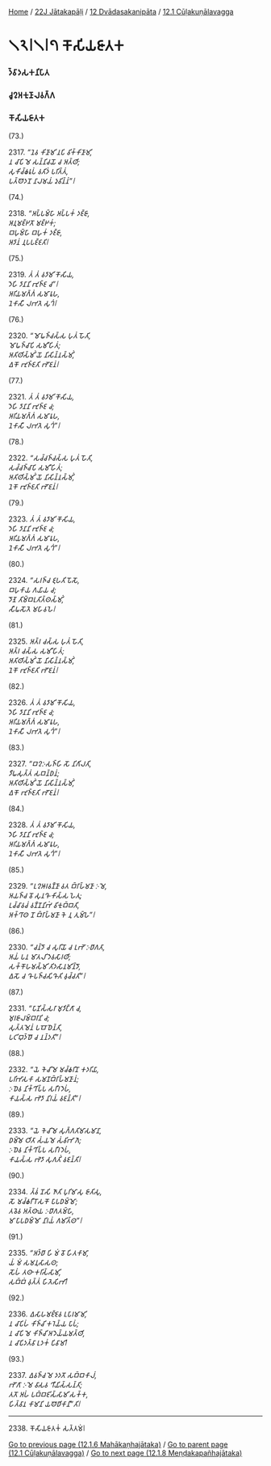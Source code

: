 
[Home](/) / [22J Jātakapāḷi](../../../22J.md) / [12 Dvādasakanipāta](../../12.md) / [12.1 Cūḷakuṇālavagga](../12.1.md)

# 𑁧𑁨𑁇𑁧𑁇𑁭 𑀓𑁄𑀲𑀺𑀬𑀚𑀸𑀢𑀓

### 𑀤𑁆𑀯𑀸𑀤𑀲𑀓𑀦𑀺𑀧𑀸𑀢

### 𑀘𑀽𑀍𑀅𑀓𑀼𑀡𑀸𑀮𑀯𑀕𑁆𑀕

### 𑀓𑁄𑀲𑀺𑀬𑀚𑀸𑀢𑀓

(73.)

2317\. _“𑀦𑁂𑀯 𑀓𑀺𑀡𑀸𑀫𑀺 𑀦𑀧𑀺 𑀯𑀺𑀓𑁆𑀓𑀺𑀡𑀸𑀫𑀺,_  
_𑀦 𑀘𑀸𑀧𑀺 𑀫𑁂 𑀲𑀦𑁆𑀦𑀺𑀘𑀬𑁄 𑀘 𑀅𑀢𑁆𑀣𑀺;_  
_𑀲𑀼𑀓𑀺𑀘𑁆𑀙𑀭𑀽𑀧𑀁 𑀯𑀢𑀺𑀤𑀁 𑀧𑀭𑀺𑀢𑁆𑀢𑀁,_  
_𑀧𑀢𑁆𑀣𑁄𑀤𑀦𑁄 𑀦𑀸𑀮𑀫𑀬𑀁 𑀤𑀼𑀯𑀺𑀦𑁆𑀦𑀁”𑁇_  


(74.)

2318\. _“𑀅𑀧𑁆𑀧𑀫𑁆𑀳𑀸 𑀅𑀧𑁆𑀧𑀓𑀁 𑀤𑀚𑁆𑀚𑀸,_  
_𑀅𑀦𑀼𑀫𑀚𑁆𑀛𑀢𑁄 𑀫𑀚𑁆𑀛𑀓𑀁;_  
_𑀩𑀳𑀼𑀫𑁆𑀳𑀸 𑀩𑀳𑀼𑀓𑀁 𑀤𑀚𑁆𑀚𑀸,_  
_𑀅𑀤𑀸𑀦𑀁 𑀦𑀼𑀧𑀧𑀚𑁆𑀚𑀢𑀺𑁇_  


(75.)

2319\. _𑀢𑀁 𑀢𑀁 𑀯𑀤𑀸𑀫𑀺 𑀓𑁄𑀲𑀺𑀬,_  
_𑀤𑁂𑀳𑀺 𑀤𑀸𑀦𑀸𑀦𑀺 𑀪𑀼𑀜𑁆𑀚 𑀘”𑁇_  
_𑀅𑀭𑀺𑀬𑀫𑀕𑁆𑀕𑀁 𑀲𑀫𑀸𑀭𑀽𑀳,_  
_𑀦𑁂𑀓𑀸𑀲𑀻 𑀮𑀪𑀢𑁂 𑀲𑀼𑀔𑀁𑁇_  


(76.)

2320\. _“𑀫𑁄𑀖𑀜𑁆𑀘𑀲𑁆𑀲 𑀳𑀼𑀢𑀁 𑀳𑁄𑀢𑀺,_  
_𑀫𑁄𑀖𑀜𑁆𑀘𑀸𑀧𑀺 𑀲𑀫𑀻𑀳𑀺𑀢𑀁;_  
_𑀅𑀢𑀺𑀣𑀺𑀲𑁆𑀫𑀺𑀁 𑀬𑁄 𑀦𑀺𑀲𑀺𑀦𑁆𑀦𑀲𑁆𑀫𑀺𑀁,_  
_𑀏𑀓𑁄 𑀪𑀼𑀜𑁆𑀚𑀢𑀺 𑀪𑁄𑀚𑀦𑀁𑁇_  


(77.)

2321\. _𑀢𑀁 𑀢𑀁 𑀯𑀤𑀸𑀫𑀺 𑀓𑁄𑀲𑀺𑀬,_  
_𑀤𑁂𑀳𑀺 𑀤𑀸𑀦𑀸𑀦𑀺 𑀪𑀼𑀜𑁆𑀚 𑀘;_  
_𑀅𑀭𑀺𑀬𑀫𑀕𑁆𑀕𑀁 𑀲𑀫𑀸𑀭𑀽𑀳,_  
_𑀦𑁂𑀓𑀸𑀲𑀻 𑀮𑀪𑀢𑁂 𑀲𑀼𑀔𑀁”𑁇_  


(78.)

2322\. _“𑀲𑀘𑁆𑀘𑀜𑁆𑀘𑀲𑁆𑀲 𑀳𑀼𑀢𑀁 𑀳𑁄𑀢𑀺,_  
_𑀲𑀘𑁆𑀘𑀜𑁆𑀘𑀸𑀧𑀺 𑀲𑀫𑀻𑀳𑀺𑀢𑀁;_  
_𑀅𑀢𑀺𑀣𑀺𑀲𑁆𑀫𑀺𑀁 𑀬𑁄 𑀦𑀺𑀲𑀺𑀦𑁆𑀦𑀲𑁆𑀫𑀺𑀁,_  
_𑀦𑁂𑀓𑁄 𑀪𑀼𑀜𑁆𑀚𑀢𑀺 𑀪𑁄𑀚𑀦𑀁𑁇_  


(79.)

2323\. _𑀢𑀁 𑀢𑀁 𑀯𑀤𑀸𑀫𑀺 𑀓𑁄𑀲𑀺𑀬,_  
_𑀤𑁂𑀳𑀺 𑀤𑀸𑀦𑀸𑀦𑀺 𑀪𑀼𑀜𑁆𑀚 𑀘;_  
_𑀅𑀭𑀺𑀬𑀫𑀕𑁆𑀕𑀁 𑀲𑀫𑀸𑀭𑀽𑀳,_  
_𑀦𑁂𑀓𑀸𑀲𑀻 𑀮𑀪𑀢𑁂 𑀲𑀼𑀔𑀁”𑁇_  


(80.)

2324\. _“𑀲𑀭𑀜𑁆𑀘 𑀚𑀼𑀳𑀢𑀺 𑀧𑁄𑀲𑁄,_  
_𑀩𑀳𑀼𑀓𑀸𑀬 𑀕𑀬𑀸𑀬 𑀘;_  
_𑀤𑁄𑀡𑁂 𑀢𑀺𑀫𑁆𑀩𑀭𑀼𑀢𑀺𑀢𑁆𑀣𑀲𑁆𑀫𑀺𑀁,_  
_𑀲𑀻𑀖𑀲𑁄𑀢𑁂 𑀫𑀳𑀸𑀯𑀳𑁂𑁇_  


(81.)

2325\. _𑀅𑀢𑁆𑀭 𑀘𑀲𑁆𑀲 𑀳𑀼𑀢𑀁 𑀳𑁄𑀢𑀺,_  
_𑀅𑀢𑁆𑀭 𑀘𑀲𑁆𑀲 𑀲𑀫𑀻𑀳𑀺𑀢𑀁;_  
_𑀅𑀢𑀺𑀣𑀺𑀲𑁆𑀫𑀺𑀁 𑀬𑁄 𑀦𑀺𑀲𑀺𑀦𑁆𑀦𑀲𑁆𑀫𑀺𑀁,_  
_𑀦𑁂𑀓𑁄 𑀪𑀼𑀜𑁆𑀚𑀢𑀺 𑀪𑁄𑀚𑀦𑀁𑁇_  


(82.)

2326\. _𑀢𑀁 𑀢𑀁 𑀯𑀤𑀸𑀫𑀺 𑀓𑁄𑀲𑀺𑀬,_  
_𑀤𑁂𑀳𑀺 𑀤𑀸𑀦𑀸𑀦𑀺 𑀪𑀼𑀜𑁆𑀚 𑀘;_  
_𑀅𑀭𑀺𑀬𑀫𑀕𑁆𑀕𑀁 𑀲𑀫𑀸𑀭𑀽𑀳,_  
_𑀦𑁂𑀓𑀸𑀲𑀻 𑀮𑀪𑀢𑁂 𑀲𑀼𑀔𑀁”𑁇_  


(83.)

2327\. _“𑀩𑀍𑀇𑀲𑀜𑁆𑀳𑀺 𑀲𑁄 𑀦𑀺𑀕𑀺𑀮𑀢𑀺,_  
_𑀤𑀻𑀖𑀲𑀼𑀢𑁆𑀢𑀁 𑀲𑀩𑀦𑁆𑀥𑀦𑀁;_  
_𑀅𑀢𑀺𑀣𑀺𑀲𑁆𑀫𑀺𑀁 𑀬𑁄 𑀦𑀺𑀲𑀺𑀦𑁆𑀦𑀲𑁆𑀫𑀺𑀁,_  
_𑀏𑀓𑁄 𑀪𑀼𑀜𑁆𑀚𑀢𑀺 𑀪𑁄𑀚𑀦𑀁𑁇_  


(84.)

2328\. _𑀢𑀁 𑀢𑀁 𑀯𑀤𑀸𑀫𑀺 𑀓𑁄𑀲𑀺𑀬,_  
_𑀤𑁂𑀳𑀺 𑀤𑀸𑀦𑀸𑀦𑀺 𑀪𑀼𑀜𑁆𑀚 𑀘;_  
_𑀅𑀭𑀺𑀬𑀫𑀕𑁆𑀕𑀁 𑀲𑀫𑀸𑀭𑀽𑀳,_  
_𑀦𑁂𑀓𑀸𑀲𑀻 𑀮𑀪𑀢𑁂 𑀲𑀼𑀔𑀁”𑁇_  


(85.)

2329\. _“𑀉𑀍𑀆𑀭𑀯𑀡𑁆𑀡𑀸 𑀯𑀢 𑀩𑁆𑀭𑀸𑀳𑁆𑀫𑀡𑀸 𑀇𑀫𑁂,_  
_𑀅𑀬𑀜𑁆𑀘 𑀯𑁄 𑀲𑀼𑀦𑀔𑁄 𑀓𑀺𑀲𑁆𑀲 𑀳𑁂𑀢𑀼;_  
_𑀉𑀘𑁆𑀘𑀸𑀯𑀘𑀁 𑀯𑀡𑁆𑀡𑀦𑀺𑀪𑀁 𑀯𑀺𑀓𑀼𑀩𑁆𑀩𑀢𑀺,_  
_𑀅𑀓𑁆𑀔𑀸𑀣 𑀦𑁄 𑀩𑁆𑀭𑀸𑀳𑁆𑀫𑀡𑀸 𑀓𑁂 𑀦𑀼 𑀢𑀼𑀫𑁆𑀳𑁂”𑁇_  


(86.)

2330\. _“𑀘𑀦𑁆𑀤𑁄 𑀘 𑀲𑀼𑀭𑀺𑀬𑁄 𑀘 𑀉𑀪𑁄 𑀇𑀥𑀸𑀕𑀢𑀸,_  
_𑀅𑀬𑀁 𑀧𑀦 𑀫𑀸𑀢𑀮𑀺 𑀤𑁂𑀯𑀲𑀸𑀭𑀣𑀺;_  
_𑀲𑀓𑁆𑀓𑁄𑀳𑀫𑀲𑁆𑀫𑀺 𑀢𑀺𑀤𑀲𑀸𑀦𑀫𑀺𑀦𑁆𑀤𑁄,_  
_𑀏𑀲𑁄 𑀘 𑀔𑁄 𑀧𑀜𑁆𑀘𑀲𑀺𑀔𑁄𑀢𑀺 𑀯𑀼𑀘𑁆𑀘𑀢𑀺”𑁇_  


(87.)

2331\. _“𑀧𑀸𑀡𑀺𑀲𑁆𑀲𑀭𑀸 𑀫𑀼𑀤𑀺𑀗𑁆𑀕𑀸 𑀘,_  
_𑀫𑀼𑀭𑀚𑀸𑀮𑀫𑁆𑀩𑀭𑀸𑀦𑀺 𑀘;_  
_𑀲𑀼𑀢𑁆𑀢𑀫𑁂𑀦𑀁 𑀧𑀩𑁄𑀥𑁂𑀦𑁆𑀢𑀺,_  
_𑀧𑀝𑀺𑀩𑀼𑀤𑁆𑀥𑁄 𑀘 𑀦𑀦𑁆𑀤𑀢𑀺”𑁇_  


(88.)

2332\. _“𑀬𑁂 𑀓𑁂𑀘𑀺𑀫𑁂 𑀫𑀘𑁆𑀙𑀭𑀺𑀦𑁄 𑀓𑀤𑀭𑀺𑀬𑀸,_  
_𑀧𑀭𑀺𑀪𑀸𑀲𑀓𑀸 𑀲𑀫𑀡𑀩𑁆𑀭𑀸𑀳𑁆𑀫𑀡𑀸𑀦𑀁;_  
_𑀇𑀥𑁂𑀯 𑀦𑀺𑀓𑁆𑀔𑀺𑀧𑁆𑀧 𑀲𑀭𑀻𑀭𑀤𑁂𑀳𑀁,_  
_𑀓𑀸𑀬𑀲𑁆𑀲 𑀪𑁂𑀤𑀸 𑀦𑀺𑀭𑀬𑀁 𑀯𑀚𑀦𑁆𑀢𑀺”𑁇_  


(89.)

2333\. _“𑀬𑁂 𑀓𑁂𑀘𑀺𑀫𑁂 𑀲𑀼𑀕𑁆𑀕𑀢𑀺𑀫𑀸𑀲𑀫𑀸𑀦𑀸,_  
_𑀥𑀫𑁆𑀫𑁂 𑀞𑀺𑀢𑀸 𑀲𑀁𑀬𑀫𑁂 𑀲𑀁𑀯𑀺𑀪𑀸𑀕𑁂;_  
_𑀇𑀥𑁂𑀯 𑀦𑀺𑀓𑁆𑀔𑀺𑀧𑁆𑀧 𑀲𑀭𑀻𑀭𑀤𑁂𑀳𑀁,_  
_𑀓𑀸𑀬𑀲𑁆𑀲 𑀪𑁂𑀤𑀸 𑀲𑀼𑀕𑀢𑀺𑀁 𑀯𑀚𑀦𑁆𑀢𑀺𑁇_  


(90.)

2334\. _𑀢𑁆𑀯𑀁 𑀦𑁄𑀲𑀺 𑀜𑀸𑀢𑀺 𑀧𑀼𑀭𑀺𑀫𑀸𑀲𑀼 𑀚𑀸𑀢𑀺𑀲𑀼,_  
_𑀲𑁄 𑀫𑀘𑁆𑀙𑀭𑀻 𑀭𑁄𑀲𑀓𑁄 𑀧𑀸𑀧𑀥𑀫𑁆𑀫𑁄;_  
_𑀢𑀯𑁂𑀯 𑀅𑀢𑁆𑀣𑀸𑀬 𑀇𑀥𑀸𑀕𑀢𑀫𑁆𑀳𑀸,_  
_𑀫𑀸 𑀧𑀸𑀧𑀥𑀫𑁆𑀫𑁄 𑀦𑀺𑀭𑀬𑀁 𑀕𑀫𑀺𑀢𑁆𑀣”𑁇_  


(91.)

2335\. _“𑀅𑀤𑁆𑀥𑀸 𑀳𑀺 𑀫𑀁 𑀯𑁄 𑀳𑀺𑀢𑀓𑀸𑀫𑀸,_  
_𑀬𑀁 𑀫𑀁 𑀲𑀫𑀦𑀼𑀲𑀸𑀲𑀣;_  
_𑀲𑁄𑀳𑀁 𑀢𑀣𑀸 𑀓𑀭𑀺𑀲𑁆𑀲𑀸𑀫𑀺,_  
_𑀲𑀩𑁆𑀩𑀁 𑀯𑀼𑀢𑁆𑀢𑀁 𑀳𑀺𑀢𑁂𑀲𑀺𑀪𑀺𑁇_  


(92.)

2336\. _𑀏𑀲𑀸𑀳𑀫𑀚𑁆𑀚𑁂𑀯 𑀉𑀧𑀸𑀭𑀫𑀸𑀫𑀺,_  
_𑀦 𑀘𑀸𑀧𑀺𑀳𑀁 𑀓𑀺𑀜𑁆𑀘𑀺 𑀓𑀭𑁂𑀬𑁆𑀬 𑀧𑀸𑀧𑀁;_  
_𑀦 𑀘𑀸𑀧𑀺 𑀫𑁂 𑀓𑀺𑀜𑁆𑀘𑀺 𑀅𑀤𑁂𑀬𑁆𑀬𑀫𑀢𑁆𑀣𑀺,_  
_𑀦 𑀘𑀸𑀧𑀺𑀤𑀢𑁆𑀯𑀸 𑀉𑀤𑀓𑀁 𑀧𑀺𑀯𑀸𑀫𑀺𑁇_  


(93.)

2337\. _𑀏𑀯𑀜𑁆𑀘 𑀫𑁂 𑀤𑀤𑀢𑁄 𑀲𑀩𑁆𑀩𑀓𑀸𑀮𑀁,_  
_𑀪𑁄𑀕𑀸 𑀇𑀫𑁂 𑀯𑀸𑀲𑀯 𑀔𑀻𑀬𑀺𑀲𑁆𑀲𑀦𑁆𑀢𑀺;_  
_𑀢𑀢𑁄 𑀅𑀳𑀁 𑀧𑀩𑁆𑀩𑀚𑀺𑀲𑁆𑀲𑀸𑀫𑀺 𑀲𑀓𑁆𑀓,_  
_𑀳𑀺𑀢𑁆𑀯𑀸𑀦 𑀓𑀸𑀫𑀸𑀦𑀺 𑀬𑀣𑁄𑀥𑀺𑀓𑀸𑀦𑀻”𑀢𑀺𑁇_  


---

2338\. 𑀓𑁄𑀲𑀺𑀬𑀚𑀸𑀢𑀓𑀁 𑀲𑀢𑁆𑀢𑀫𑀁𑁇



[Go to previous page (12.1.6 Mahākaṇhajātaka)](12.1.6.md) / [Go to parent page (12.1 Cūḷakuṇālavagga)](../12.1.md) / [Go to next page (12.1.8 Meṇḍakapañhajātaka)](12.1.8.md)


